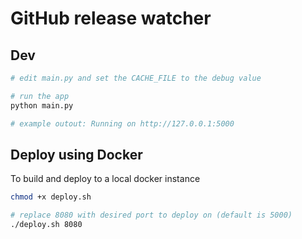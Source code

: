 # GitHub release watcher


## Dev

```bash
# edit main.py and set the CACHE_FILE to the debug value

# run the app
python main.py

# example outout: Running on http://127.0.0.1:5000

```

## Deploy using Docker

To build and deploy to a local docker instance

```bash
chmod +x deploy.sh

# replace 8080 with desired port to deploy on (default is 5000)
./deploy.sh 8080

```